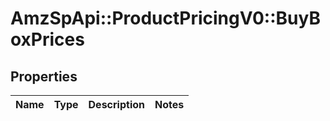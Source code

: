# AmzSpApi::ProductPricingV0::BuyBoxPrices

## Properties
Name | Type | Description | Notes
------------ | ------------- | ------------- | -------------

